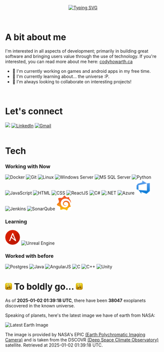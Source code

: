 <p align="center">
  <a href="https://codyhowarth.ca"><img
      src="https://readme-typing-svg.demolab.com?font=Fira+Code&pause=1000&center=true&vCenter=true&multiline=true&width=450&height=100&lines=Hi+There!+I'm+Cody+Howarth;Software+Developer;Builder+and+Tinkerer"
      alt="Typing SVG" /></a>
</p>

<br />

<h1>A bit about me</h1>

<div>
  <p>
    I'm interested in all aspects of development; primarily in building great software and bringing users value
    through the use of technology. If you're interested, you can read more about me here: <a
      href="https://codyhowarth.ca">codyhowarth.ca</a>
  </p>


  <ul>
    <li>🔭 I'm currently working on games and android apps in my free time.</li>
    <li>🌱 I'm currently learning about... the universe :P.</li>
    <li>👯 I'm always looking to collaborate on interesting projects!</li>
  </ul>


</div>

<br />

<h1>Let's connect</h1>

<div>
  <a target="_blank" href="https://codyhowarth.ca"><img
      src="https://img.shields.io/badge/-WEB-FF4088?style=for-the-badge&logo=Hugo&logoColor=white"></img></a>
  <a target="_blank" href="https://linkedin.com/in/codyhowarth"><img
      src="https://img.shields.io/badge/linkedin-%230077B5.svg?style=for-the-badge&logo=linkedin&logoColor=white"
      alt="LinkedIn"></a>
  <a target="_blank" href="mailto:codyhowarth@gmail.com"><img
      src="https://img.shields.io/badge/gmail-%23D14836.svg?style=for-the-badge&logo=gmail&logoColor=white"
      alt="Gmail"></a>
</div>

<br />

<h1>Tech</h1>

<h3>Working with Now</h3>
<!-- docker -->
<a target="_blank" href="https://www.docker.com/" style="text-decoration: none;">
  <img src="https://img.icons8.com/?size=100&id=cdYUlRaag9G9&format=png&color=000000" alt="Docker" width=48 height=48>
</a>
<a target="_blank" href="https://git-scm.com/" style="text-decoration: none;">
  <img src="https://upload.wikimedia.org/wikipedia/commons/e/e0/Git-logo.svg" alt="Git" width=48 height=48>
</a>
<a target="_blank" href="https://www.linux.org/" style="text-decoration: none;">
  <img src="https://upload.wikimedia.org/wikipedia/commons/a/af/Tux.png" alt="Linux" width=48 height=48>
</a>
<a target="_blank" href="https://www.microsoft.com/en-us/windows-server" style="text-decoration: none;">
  <img
    src="https://upload.wikimedia.org/wikipedia/commons/thumb/8/87/Windows_logo_-_2021.svg/512px-Windows_logo_-_2021.svg.png"
    alt="Windows Server" width=48 height=48>
</a>
<a target="_blank" href="https://www.microsoft.com/en-us/sql-server" style="text-decoration: none;">
  <img src="https://img.icons8.com/?size=100&id=laYYF3dV0Iew&format=png&color=000000" alt="MS SQL Server" width=48
    height=48>
</a>
<a target="_blank" href="https://www.python.org/" style="text-decoration: none;">
  <img src="https://upload.wikimedia.org/wikipedia/commons/c/c3/Python-logo-notext.svg" alt="Python" width=48 height=48>
</a>
<a target="_blank" href="https://developer.mozilla.org/en-US/docs/Web/JavaScript" style="text-decoration: none;">
  <img src="https://upload.wikimedia.org/wikipedia/commons/6/6a/JavaScript-logo.png" alt="JavaScript" width=48
    height=48>
</a>
<a target="_blank" href="https://developer.mozilla.org/en-US/docs/Web/HTML" style="text-decoration: none;">
  <img src="https://upload.wikimedia.org/wikipedia/commons/6/61/HTML5_logo_and_wordmark.svg" alt="HTML" width=48
    height=48>
</a>
<a target="_blank" href="https://developer.mozilla.org/en-US/docs/Web/CSS" style="text-decoration: none;">
  <img src="https://upload.wikimedia.org/wikipedia/commons/d/d5/CSS3_logo_and_wordmark.svg" alt="CSS" width=48
    height=48>
</a>
<a target="_blank" href="https://reactjs.org/" style="text-decoration: none;">
  <img src="https://upload.wikimedia.org/wikipedia/commons/a/a7/React-icon.svg" alt="ReactJS" width=48 height=48>
</a>
<a target="_blank" href="https://learn.microsoft.com/en-us/dotnet/csharp/" style="text-decoration: none;">
  <img src="https://upload.wikimedia.org/wikipedia/commons/4/4f/Csharp_Logo.png" alt="C#" width=48 height=48>
</a>
<a target="_blank" href="https://dotnet.microsoft.com/" style="text-decoration: none;">
  <img src="https://upload.wikimedia.org/wikipedia/commons/7/7d/Microsoft_.NET_logo.svg" alt=".NET" width=48 height=48>
</a>
<a target="_blank" href="https://azure.microsoft.com/" style="text-decoration: none;">
  <img src="https://upload.wikimedia.org/wikipedia/commons/a/a8/Microsoft_Azure_Logo.svg" alt="Azure" width=48
    height=48>
</a>
<a target="_blank" href="https://azure.microsoft.com/en-us/products/devops" style="text-decoration: none;">
  <img
    src="https://raw.githubusercontent.com/loryanstrant/MicrosoftCloudLogos/26c8acf43d9f883f6127ccd024728759879edf17/Azure/devops/10261-icon-service-Azure-DevOps.svg"
    alt="Azure DevOps" width=48 height=48>
</a>
<a target="_blank" href="https://www.jenkins.io/" style="text-decoration: none;">
  <img src="https://upload.wikimedia.org/wikipedia/commons/e/e9/Jenkins_logo.svg" alt="Jenkins" width=48 height=48>
</a>
<a target="_blank" href="https://www.sonarqube.org/" style="text-decoration: none;">
  <img
    src="https://assets-eu-01.kc-usercontent.com/7630306f-9a2f-018d-2726-3ef76ef712f4/8e59bcad-6e39-41dc-abd9-a0e251e8d63f/Sonar%20%282%29.svg?w=128&h=32&auto=format&fit=clip"
    alt="SonarQube" width=48 height=48>
</a>
<a target="_blank" href="https://grafana.com/" style="text-decoration: none;">
  <img src="https://raw.githubusercontent.com/grafana/grafana/refs/heads/main/public/img/grafana_icon.svg" alt="Grafana"
    width=48 height=48>
</a>

<h3>Learning</h3>
<a target="_blank" href="https://www.ansible.com/" style="text-decoration: none;">
  <img src="https://raw.githubusercontent.com/ansible/logos/refs/heads/main/vscode-ansible-logo/vscode-ansible.png"
    alt="Ansible" width=48 height=48>
</a>
<a target="_blank" href="https://www.unrealengine.com/" style="text-decoration: none;">
  <img src="https://cdn2.unrealengine.com/ue-logotype-2023-vertical-white-1686x2048-bbfded26daa7.png"
    alt="Unreal Engine" width=48 height=48>
</a>

<h3>Worked with before</h3>
<a target="_blank" href="https://www.postgresql.org/" style="text-decoration: none;">
  <img src="https://upload.wikimedia.org/wikipedia/commons/2/29/Postgresql_elephant.svg" alt="Postgres" width=48
    height=48>
</a>
<a target="_blank" href="https://www.java.com/" style="text-decoration: none;">
  <img src="https://upload.wikimedia.org/wikipedia/en/3/30/Java_programming_language_logo.svg" alt="Java" width=48
    height=48>
</a>
<a target="_blank" href="https://angular.io/" style="text-decoration: none;">
  <img src="https://upload.wikimedia.org/wikipedia/commons/c/cf/Angular_full_color_logo.svg" alt="AngularJS" width=48
    height=48>
</a>
<a target="_blank" href="https://en.wikipedia.org/wiki/C_(programming_language)" style="text-decoration: none;">
  <img src="https://upload.wikimedia.org/wikipedia/commons/1/19/C_Logo.png" alt="C" width=48 height=48>
</a>
<a target="_blank" href="https://en.wikipedia.org/wiki/C%2B%2B" style="text-decoration: none;">
  <img src="https://upload.wikimedia.org/wikipedia/commons/1/18/ISO_C%2B%2B_Logo.svg" alt="C++" width=48 height=48>
</a>
<a target="_blank" href="https://unity.com/" style="text-decoration: none;">
  <img src="https://cdn.sanity.io/images/fuvbjjlp/production/2495ab2daae11fd3ed5d6b84477d513869f9a1b4-89x100.png"
    alt="Unity" width=48 height=48>
</a>


<br />

<h1><img src="icons/star-trek-icon.png" width="22" height="22"> To boldly go... <img src="icons/star-trek-icon.png"
    width="22" height="22"></h1>

<p>As of <strong>2025-01-02 01:39:18 UTC</strong>, there have been <strong>38047</strong> exoplanets
  discovered in the known universe.</p>
<p>Speaking of planets, here's the latest image we have of earth from NASA:
<div><img src="https://epic.gsfc.nasa.gov/archive/natural/2024/12/31/png/epic_1b_20241231003634.png" alt="Latest Earth Image" style="width: 400px; height: 400px;"></div>
</p>
<p>The image is provided by NASA's EPIC <a href="https://epic.gsfc.nasa.gov/about/epic.html">(Earth
    Polychromatic
    Imaging Camera)</a> and is taken from the DSCOVR <a href="https://science.nasa.gov/mission/dscovr">(Deep
    Space
    Climate Observatory)</a> satellite. Retrieved at 2025-01-02 01:39:18 UTC.</p>